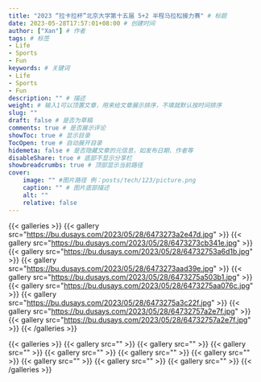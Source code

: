 ```yaml
---
title: "2023 “拉卡拉杯”北京大学第十五届 5+2 半程马拉松接力赛" # 标题
date: 2023-05-28T17:57:01+08:00 # 创建时间
author: ["Xan"] # 作者
tags: # 标签
- Life
- Sports 
- Fun 
keywords: # 关键词
- Life
- Sports 
- Fun 
description: "" # 描述
weight: # 输入1可以顶置文章，用来给文章展示排序，不填就默认按时间排序
slug: ""
draft: false # 是否为草稿
comments: true # 是否展示评论
showToc: true # 显示目录
TocOpen: true # 自动展开目录
hidemeta: false # 是否隐藏文章的元信息，如发布日期、作者等
disableShare: true # 底部不显示分享栏
showbreadcrumbs: true # 顶部显示当前路径
cover:
    image: "" #图片路径 例：posts/tech/123/picture.png
    caption: "" # 图片底部描述
    alt: ""
    relative: false
---
```


{{< galleries >}}
{{< gallery src="https://bu.dusays.com/2023/05/28/6473273a2e47d.jpg" >}}
{{< gallery src="https://bu.dusays.com/2023/05/28/6473273cb341e.jpg" >}}
{{< gallery src="https://bu.dusays.com/2023/05/28/64732753a6d1b.jpg" >}}
{{< gallery src="https://bu.dusays.com/2023/05/28/6473273aad39e.jpg" >}}
{{< gallery src="https://bu.dusays.com/2023/05/28/6473275a503b1.jpg" >}}
{{< gallery src="https://bu.dusays.com/2023/05/28/6473275aa076c.jpg" >}}
{{< gallery src="https://bu.dusays.com/2023/05/28/6473275a3c22f.jpg" >}}
{{< gallery src="https://bu.dusays.com/2023/05/28/64732757a2e7f.jpg" >}}
{{< gallery src="https://bu.dusays.com/2023/05/28/64732757a2e7f.jpg" >}}
{{< /galleries >}}

{{< galleries >}}
{{< gallery src="" >}}
{{< gallery src="" >}}
{{< gallery src="" >}}
{{< gallery src="" >}}
{{< gallery src="" >}}
{{< gallery src="" >}}
{{< gallery src="" >}}
{{< gallery src="" >}}
{{< gallery src="" >}}
{{< /galleries >}}